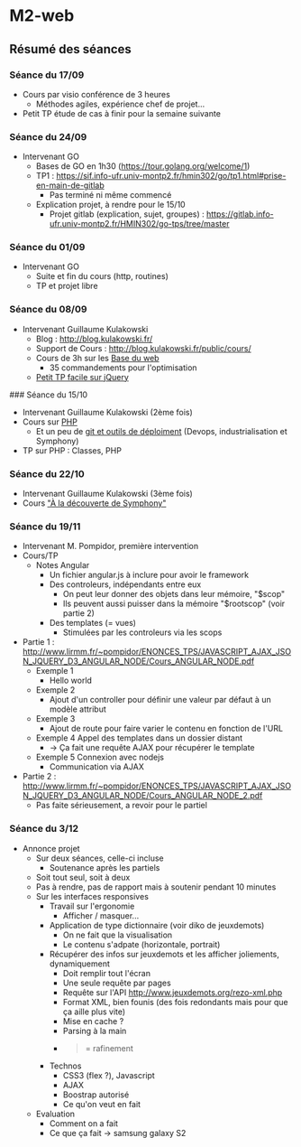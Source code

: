 # M2-web

## Résumé des séances

### Séance du 17/09
- Cours par visio conférence de 3 heures
  - Méthodes agiles, expérience chef de projet...
- Petit TP étude de cas à finir pour la semaine suivante

### Séance du 24/09
- Intervenant GO
  - Bases de GO en 1h30 (https://tour.golang.org/welcome/1)
  - TP1 : https://sif.info-ufr.univ-montp2.fr/hmin302/go/tp1.html#prise-en-main-de-gitlab
    - Pas terminé ni même commencé
  - Explication projet, à rendre pour le 15/10
    - Projet gitlab (explication, sujet, groupes) : https://gitlab.info-ufr.univ-montp2.fr/HMIN302/go-tps/tree/master

### Séance du 01/09
- Intervenant GO
  - Suite et fin du cours (http, routines)
  - TP et projet libre

### Séance du 08/09
- Intervenant Guillaume Kulakowski
  - Blog : http://blog.kulakowski.fr/
  - Support de Cours : http://blog.kulakowski.fr/public/cours/
  - Cours de 3h sur les [Base du web](http://blog.kulakowski.fr/public/cours/um2/2015-2016/1%20-%20Les%20bases%20du%20web/Les%20bases%20du%20Web.pdf)
  	- 35 commandements pour l'optimisation
  - [Petit TP facile sur jQuery](http://blog.kulakowski.fr/public/cours/um2/2015-2016/1%20-%20Les%20bases%20du%20web/TP%20n%c2%b01.tar.gz)

### Séance du 15/10
- Intervenant Guillaume Kulakowski (2ème fois)
- Cours sur [PHP](http://blog.kulakowski.fr/public/cours/um2/2015-2016/2%20-%20Les%20bases%20de%20PHP/Les%20bases%20de%20PHP.pdf)
    - Et un peu de [git et outils de déploiment](http://blog.kulakowski.fr/public/cours/um2/2015-2016/3%20-%20D%C3%A9couverte%20de%20Symfony2/3.1%20-%20DevOps,%20Industrialisation%20&%20Symfony2.pdf) (Devops, industrialisation et Symphony)
- TP sur PHP : Classes, PHP

### Séance du 22/10
- Intervenant Guillaume Kulakowski (3ème fois)
- Cours ["À la découverte de Symphony"](http://blog.kulakowski.fr/public/cours/um2/2015-2016/3%20-%20D%C3%A9couverte%20de%20Symfony2/3.2%20-%20D%C3%A9couverte%20de%20Symfony2.pdf)

### Séance du 19/11
- Intervenant M. Pompidor, première intervention
- Cours/TP
    - Notes Angular
        - Un fichier angular.js à inclure pour avoir le framework
        - Des controleurs, indépendants entre eux
            - On peut leur donner des objets dans leur mémoire, "$scop"
            - Ils peuvent aussi puisser dans la mémoire "$rootscop" (voir partie 2)
        - Des templates (= vues)
            - Stimulées par les controleurs via les scops
- Partie 1 : http://www.lirmm.fr/~pompidor/ENONCES_TPS/JAVASCRIPT_AJAX_JSON_JQUERY_D3_ANGULAR_NODE/Cours_ANGULAR_NODE.pdf
  - Exemple 1
      - Hello world
  - Exemple 2
      - Ajout d'un controller pour définir une valeur par défaut à un modèle attribut
  - Exemple 3
      - Ajout de route pour faire varier le contenu en fonction de l'URL
  - Exemple 4 Appel des templates dans un dossier distant
      - -> Ça fait une requête AJAX pour récupérer le template
  - Exemple 5 Connexion avec nodejs
    - Communication via AJAX
- Partie 2 : http://www.lirmm.fr/~pompidor/ENONCES_TPS/JAVASCRIPT_AJAX_JSON_JQUERY_D3_ANGULAR_NODE/Cours_ANGULAR_NODE_2.pdf
  - Pas faite sérieusement, a revoir pour le partiel

### Séance du 3/12

- Annonce projet
    - Sur deux séances, celle-ci incluse
        - Soutenance après les partiels
    - Soit tout seul, soit à deux
    - Pas à rendre, pas de rapport mais à soutenir pendant 10 minutes
    - Sur les interfaces responsives
        - Travail sur l'ergonomie
            - Afficher / masquer...
        - Application de type dictionnaire (voir diko de jeuxdemots)
            - On ne fait que la visualisation
            - Le contenu s'adpate (horizontale, portrait)
        - Récupérer des infos sur jeuxdemots et les afficher joliements, dynamiquement
            - Doit remplir tout l'écran
            - Une seule requête par pages
            - Requête sur l'API http://www.jeuxdemots.org/rezo-xml.php
            - Format XML, bien founis (des fois redondants mais pour que ça aille plus vite)
            - Mise en cache ?
            - Parsing à la main
            - > = rafinement
        - Technos
            - CSS3 (flex ?), Javascript
            - AJAX
            - Boostrap autorisé
            - Ce qu'on veut en fait
    - Evaluation
        - Comment on a fait
        - Ce que ça fait -> samsung galaxy S2
